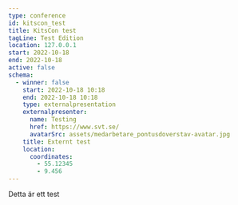 ```yaml
---
type: conference
id: kitscon_test
title: KitsCon test
tagLine: Test Edition
location: 127.0.0.1
start: 2022-10-18
end: 2022-10-18
active: false
schema:
  - winner: false
    start: 2022-10-18 10:18
    end: 2022-10-18 10:18
    type: externalpresentation
    externalpresenter:
      name: Testing
      href: https://www.svt.se/
      avatarSrc: assets/medarbetare_pontusdoverstav-avatar.jpg
    title: Externt test
    location:
      coordinates:
        - 55.12345
        - 9.456
---
```

Detta är ett test